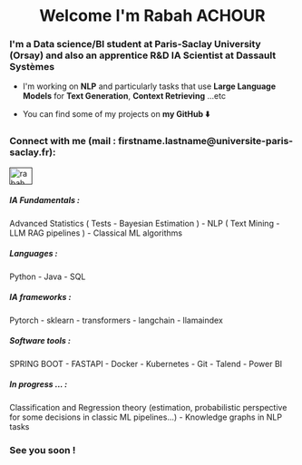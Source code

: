 <h1 align="center"> Welcome I'm Rabah ACHOUR </h1>

<h3 align="left">I'm a Data science/BI student at Paris-Saclay University (Orsay) and also an apprentice R&D IA Scientist at Dassault Systèmes </h3>

- I'm working on **NLP** and particularly tasks that use **Large Language Models** for **Text Generation**, **Context Retrieving** ...etc

- You can find some of my projects on **my GitHub ⬇️**

<h3 align="left">Connect with me (mail : firstname.lastname@universite-paris-saclay.fr):</h3>
<p align="left">
<a href="" target="blank"><img align="center" src="https://raw.githubusercontent.com/rahuldkjain/github-profile-readme-generator/master/src/images/icons/Social/linked-in-alt.svg" alt="rabah achour" height="30" width="40" /></a>
</p>

<h5 align="left">IA Fundamentals :</h5>
Advanced Statistics ( Tests - Bayesian Estimation ) - NLP ( Text Mining - LLM RAG pipelines ) - Classical ML algorithms

<h5 align="left">Languages :</h5>

Python - Java - SQL

<h5 align="left">IA frameworks :</h5>

Pytorch - sklearn - transformers - langchain - llamaindex

<h5 align="left">Software tools :</h5>

SPRING BOOT - FASTAPI - Docker - Kubernetes - Git - Talend - Power BI

<h5 align="left">In progress ... :</h5>

Classification and Regression theory (estimation, probabilistic perspective for some decisions in classic ML pipelines...) - Knowledge graphs in NLP tasks


<h3 align="left">See you soon ! </h3>
